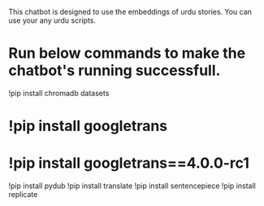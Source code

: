 This chatbot is designed to use the embeddings of urdu stories. You can use your any urdu scripts.

# Run below commands to make the chatbot's running successfull.
!pip install chromadb datasets
# !pip install googletrans
# !pip install googletrans==4.0.0-rc1
!pip install pydub
!pip install translate
!pip install sentencepiece
!pip install replicate
